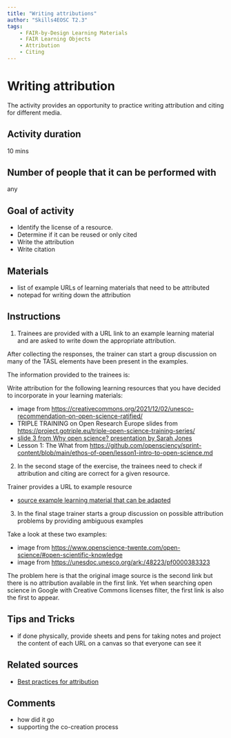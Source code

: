 ```yaml
---
title: "Writing attributions"
author: "Skills4EOSC T2.3"
tags: 
    - FAIR-by-Design Learning Materials
    - FAIR Learning Objects
    - Attribution
    - Citing
---
```


# Writing attribution

The activity provides an opportunity to practice writing attribution and citing for different media. 

## Activity duration

10 mins

## Number of people that it can be performed with

any

## Goal of activity

- Identify the license of a resource.
- Determine if it can be reused or only cited
- Write the attribution
- Write citation

## Materials
- list of example URLs of learning materials that need to be attributed 
- notepad for writing down the attribution

## Instructions

1. Trainees are provided with a URL link to an example learning material and are asked to write down the appropriate attribution. 

After collecting the responses, the trainer can start a group discussion on many of the TASL elements have been present in the examples.

The information provided to the trainees is:

Write attribution for the following learning resources that you have decided to incorporate in your learning materials:

- image from https://creativecommons.org/2021/12/02/unesco-recommendation-on-open-science-ratified/
- TRIPLE TRAINING on Open Research Europe slides from https://project.gotriple.eu/triple-open-science-training-series/
- [slide 3 from Why open science? presentation by Sarah Jones](https://slideplayer.com/slide/12073970/)
- Lesson 1: The What from https://github.com/opensciency/sprint-content/blob/main/ethos-of-open/lesson1-intro-to-open-science.md

2. In the second stage of the exercise, the trainees need to check if attribution and citing are correct for a given resource.

Trainer provides a URL to example resource

- [source example learning material that can be adapted](./attribution_example.md)

3. In the final stage trainer starts a group discussion on possible attribution problems by providing ambiguous examples

Take a look at these two examples:

- image from https://www.openscience-twente.com/open-science/#open-scientific-knowledge
- image from https://unesdoc.unesco.org/ark:/48223/pf0000383323

The problem here is that the original image source is the second link but there is no attribution available in the first link. Yet when searching open science in Google with Creative Commons licenses filter, the first link is also the first to appear.

## Tips and Tricks
- if done physically, provide sheets and pens for taking notes and project the content of each URL on a canvas so that everyone can see it

## Related sources
- [Best practices for attribution](https://wiki.creativecommons.org/wiki/best_practices_for_attribution)

## Comments
- how did it go
- supporting the co-creation process